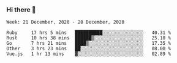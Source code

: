 ### Hi there 👋

<!--START_SECTION:waka-->
```text
Week: 21 December, 2020 - 28 December, 2020

Ruby     17 hrs 5 mins   ██████████░░░░░░░░░░░░░░░   40.31 % 
Rust     10 hrs 38 mins  ██████▒░░░░░░░░░░░░░░░░░░   25.10 % 
Go       7 hrs 21 mins   ████▒░░░░░░░░░░░░░░░░░░░░   17.35 % 
Other    3 hrs 23 mins   ██░░░░░░░░░░░░░░░░░░░░░░░   08.00 % 
Vue.js   1 hr 13 mins    ▓░░░░░░░░░░░░░░░░░░░░░░░░   02.89 % 
```
<!--END_SECTION:waka-->

<!--
**yqmmm/yqmmm** is a ✨ _special_ ✨ repository because its `README.md` (this file) appears on your GitHub profile.

Here are some ideas to get you started:

- 🔭 I’m currently working on ...
- 🌱 I’m currently learning ...
- 👯 I’m looking to collaborate on ...
- 🤔 I’m looking for help with ...
- 💬 Ask me about ...
- 📫 How to reach me: ...
- 😄 Pronouns: ...
- ⚡ Fun fact: ...
-->
